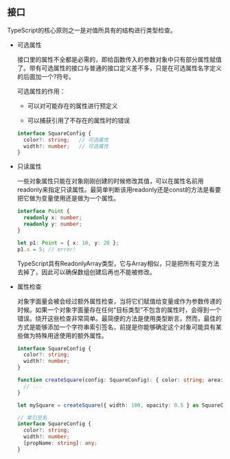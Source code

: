 ## 接口

TypeScript的核心原则之一是对值所具有的结构进行类型检查。 

* 可选属性

  接口里的属性不全都是必需的，即给函数传入的参数对象中只有部分属性赋值了。带有可选属性的接口与普通的接口定义差不多，只是在可选属性名字定义的后面加一个?符号。

  可选属性的作用：

  - 可以对可能存在的属性进行预定义

  - 可以捕获引用了不存在的属性时的错误

  ```ts
  interface SquareConfig {
    color?: string;   // 可选属性
    width?: number;   // 可选属性
  }
  ```

* 只读属性

  一些对象属性只能在对象刚刚创建的时候修改其值，可以在属性名前用 readonly来指定只读属性。最简单判断该用readonly还是const的方法是看要把它做为变量使用还是做为一个属性。 

  ```ts
  interface Point {
    readonly x: number;
    readonly y: number;
  }

  let p1: Point = { x: 10, y: 20 };
  p1.x = 5; // error!
  ```

  TypeScript具有ReadonlyArray<T>类型，它与Array<T>相似，只是把所有可变方法去掉了，因此可以确保数组创建后再也不能被修改。

* 属性检查

  对象字面量会被会经过额外属性检查，当将它们赋值给变量或作为参数传递的时候。如果一个对象字面量存在任何“目标类型”不包含的属性时，会得到一个错误。绕开这些检查非常简单。最简便的方法是使用类型断言。然而，最佳的方式是能够添加一个字符串索引签名，前提是你能够确定这个对象可能具有某些做为特殊用途使用的额外属性。 

  ```ts
  interface SquareConfig {
    color?: string;
    width?: number;
  }

  function createSquare(config: SquareConfig): { color: string; area: number } {
    // ...
  }

  let mySquare = createSquare({ width: 100, opacity: 0.5 } as SquareConfig);  // 断言

  // 索引签名
  interface SquareConfig {
    color?: string;
    width?: number;
    [propName: string]: any;
  }
  ```
